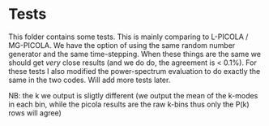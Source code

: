 # Tests

This folder contains some tests. This is mainly comparing to L-PICOLA / MG-PICOLA.
We have the option of using the same random number generator and the same time-stepping.
When these things are the same we should get *very* close results (and we do do, the agreement is < 0.1%).
For these tests I also modified the power-spectrum evaluation to do exactly the same in the two codes.
Will add more tests later.

NB: the k we output is sligtly different (we output the mean of the k-modes in each bin, while the picola results are the raw k-bins thus only the P(k) rows will agree)
